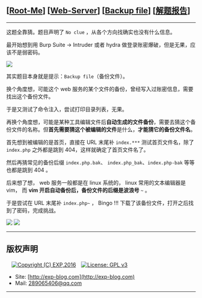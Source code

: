 ## [[Root-Me](https://www.root-me.org/)] [[Web-Server](https://www.root-me.org/en/Challenges/Web-Server/)] [[Backup file](https://www.root-me.org/en/Challenges/Web-Server/Backup-file)] [[解题报告](https://exp-blog.com/safe/ctf/rootme/web-server/backup-file/)]

------

这题全靠猜。题目声明了 `No clue` ，从各个方向找确实也没有什么信息。

最开始想到用 Burp Suite -> Intruder 或者 hydra 做登录账密爆破，但是无果，应该不是弱密码。

![](https://github.com/lyy289065406/CTF-Solving-Reports/blob/master/rootme/Web-Server/%5B06%5D%20%5B10P%5D%20Backup%20file/imgs/01.png)

其实题目本身就是提示：`Backup file`（备份文件）。

换个角度想，可能这个 web 服务的某个文件的备份，曾经写入过账密信息，需要找出这个备份文件。

于是又测试了命令注入，尝试打印目录列表，无果。

再换个角度想，可能是某种工具编辑文件后**自动生成的文件备份**，需要去猜这个备份文件的名称。但**首先需要猜这个被编辑的文件**是什么，**才能猜它的备份文件名**。

首先想到被编辑的是首页，直接在 URL 末尾补 `index.***` 测试首页文件名，除了 `index.php` 之外都是跳到 404，这样就确定了首页文件名了。

然后再猜常见的备份后缀 `index.php.bak`、 `index.php_bak`、`index.php-bak` 等等也都是跳到 404 。

后来想了想， web 服务一般都是在 linux 系统的， linux 常用的文本编辑器是 vim， 而 **vim 开启自动备份后，备份文件的后缀是波浪号** `~` 。

于是尝试在 URL 末尾补 `index.php~` ， Bingo !!! 下载了该备份文件，打开之后找到了密码，完成挑战。

![](https://github.com/lyy289065406/CTF-Solving-Reports/blob/master/rootme/Web-Server/%5B06%5D%20%5B10P%5D%20Backup%20file/imgs/02.png)
![](https://github.com/lyy289065406/CTF-Solving-Reports/blob/master/rootme/Web-Server/%5B06%5D%20%5B10P%5D%20Backup%20file/imgs/03.png)

------

## 版权声明

　[![Copyright (C) EXP,2016](https://img.shields.io/badge/Copyright%20(C)-EXP%202016-blue.svg)](http://exp-blog.com)　[![License: GPL v3](https://img.shields.io/badge/License-GPL%20v3-blue.svg)](https://www.gnu.org/licenses/gpl-3.0)
  

- Site: [http://exp-blog.com](http://exp-blog.com) 
- Mail: <a href="mailto:289065406@qq.com?subject=[EXP's Github]%20Your%20Question%20（请写下您的疑问）&amp;body=What%20can%20I%20help%20you?%20（需要我提供什么帮助吗？）">289065406@qq.com</a>


------
